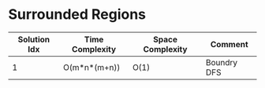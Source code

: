 # Surrounded Regions

| Solution Idx | Time Complexity | Space Complexity | Comment     |
| ------------ | --------------- | ---------------- | ----------- |
| 1            | O(m\*n\*(m+n))  | O(1)             | Boundry DFS |
